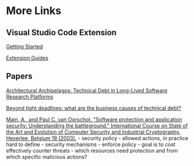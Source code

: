 # More Links

## Visual Studio Code Extension

[Getting Started](https://code.visualstudio.com/api/get-started/your-first-extension)

[Extension Guides](https://code.visualstudio.com/api/extension-guides/overview)

## Papers

[Architectural Archipelagos: Technical Debt in Long-Lived Software Research Platforms](https://arxiv.org/pdf/2104.08432.pdf)

[Beyond tight deadlines: what are the business causes of technical debt?](https://arxiv.org/pdf/2104.09330.pdf)


[Main, A., and Paul C. van Oorschot. "Software protection and application security: Understanding the battleground." International Course on State of the Art and Evolution of Computer Security and Industrial Cryptography, Heverlee, Belgium 19 (2003).](http://citeseerx.ist.psu.edu/viewdoc/download?doi=10.1.1.216.3498&rep=rep1&type=pdf)
    - security policy - allowed actions, in practice hard to define
    - security mechanisms - enforce policy
    - goal is to cost effectively counter threats
    - which resources need protection and from which specific malicious actions?
